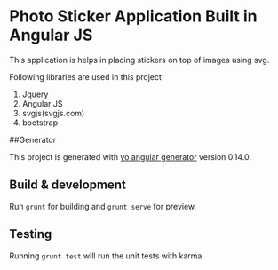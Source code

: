 # Photo Sticker Application Built in Angular JS
This application is helps in placing stickers on top of images using svg.

Following libraries are used in this project

1. Jquery
2. Angular JS
3. svgjs(svgjs.com)
4. bootstrap


##Generator

This project is generated with [yo angular generator](https://github.com/yeoman/generator-angular)
version 0.14.0.

## Build & development

Run `grunt` for building and `grunt serve` for preview.

## Testing

Running `grunt test` will run the unit tests with karma.
